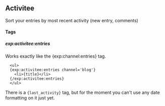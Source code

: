 ## Activitee

Sort your entries by most recent activity (new entry, comments)

#### Tags
##### exp:activitee:entries
Works exactly like the {exp:channel:entries} tag.

      <ul>
      {exp:activitee:entries channel='blog'}
        <li>{title}</li>
      {/exp:activitee:entries}
      </ul>

There is a `{last_activity}` tag, but for the moment you can't use any date formatting on it just yet.


